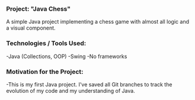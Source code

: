 ### Project: "Java Chess"
 A simple Java project implementing a chess game with almost all logic and a visual component.

### Technologies / Tools Used:
-Java (Collections, OOP)
-Swing
-No frameworks

### Motivation for the Project:
-This is my first Java project. I've saved all Git branches to track the evolution of my code and my understanding of Java.

